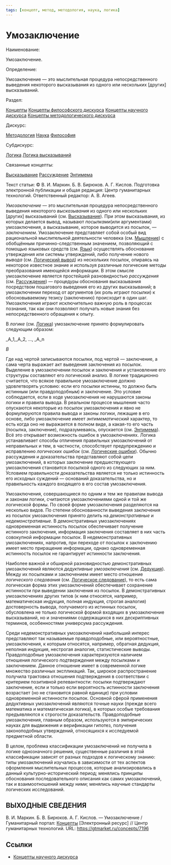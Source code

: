 ```yaml
---
tags: [концепт, метод, методология, наука, логика]
---
```

# Умозаключение

Наименование:

Умозаключение.

Определение:

Умозаключение — это мыслительная процедура непосредственного выведения некоторого высказывания из одного или нескольких [других] высказываний.

Раздел:

[Концепты](https://gtmarket.ru/concepts/)  [Концепты философского дискурса](https://gtmarket.ru/concepts/philosophical-concepts) [Концепты научного дискурса](https://gtmarket.ru/concepts/scientific-concepts) [Концепты методологического дискурса](https://gtmarket.ru/concepts/methodological-concepts)

Дискурс:

[Методология](https://gtmarket.ru/concepts/6870) [Наука](https://gtmarket.ru/concepts/6860) [Философия](https://gtmarket.ru/concepts/6862)

Субдискурс:

[Логика](https://gtmarket.ru/concepts/6892)  [Логика высказываний](https://gtmarket.ru/concepts/6899)

Связанные концепты:

[Высказывание](https://gtmarket.ru/concepts/7001) [Рассуждение](https://gtmarket.ru/concepts/7098) [Энтимема](https://gtmarket.ru/concepts/7197)

Текст статьи: © В. И. Маркин. Б. В. Бирюков. А. Г. Кислов. Подготовка электронной публикации и общая редакция: Центр гуманитарных технологий. Ответственный редактор: А. В. Агеев.

_Умозаключение_ — это мыслительная процедура непосредственного выведения некоторого _высказывания_ из одного или нескольких [других] высказываний (см. [Высказывание](https://gtmarket.ru/concepts/7001)). При этом высказывания, из которых делается вывод, называют _посылками_(или аргументами) умозаключения, а высказывание, которое выводится из посылок, — _заключением_. Умозаключение представляет собой особый вид рациональной мыслительной деятельности человека (см. [Мышление](https://gtmarket.ru/concepts/7007)) с обобщённым причинно-следственным значением, позволяющий с помощью языковых средств (см. [Язык](https://gtmarket.ru/concepts/7076)) осуществлять обоснование утверждения или системы утверждений, либо получение нового _вывода_ (см. [Логический вывод](https://gtmarket.ru/concepts/6918)) из нескольких посылок, опираясь на некоторое известное знание и используя различные логические методы преобразования имеющейся информации. В этом смысле умозаключение является простейшей разновидностью _рассуждения_ (см. [Рассуждение](https://gtmarket.ru/concepts/7098)) — процедуры обоснования высказывания посредством пошагового выведения его из других высказываний; в умозаключении переход от аргументов (их роль играют посылки) к обосновываемому тезису (заключению) происходит в один шаг. Умозаключения играют исключительно важную роль в процессах познания, так как они позволяют получать новые знания без непосредственного обращения к опыту.

В _логике_ (см. [Логика](https://gtmarket.ru/concepts/6892)) умозаключение принято формулировать следующим образом:

_A_1,_A_2, …, _A_n

_B_

Где над чертой записываются посылки, под чертой — заключение, а сама черта выражает акт выведения заключения из посылок. Выделение в умозаключении посылок и заключения и установление его структуры составляют его логический анализ. В логике традиционно считается, что всякое правильное умозаключение должно удовлетворять условию: если его посылки истинны, то должно быть истинным (или правдоподобным) и заключение. Это условие соблюдается, если в ходе умозаключения не нарушаются законы логики и правила вывода. В реальном процессе мышления часто опускаются некоторые из посылок умозаключения и явно не формулируются правила вывода и законы логики, лежащие в его основе, либо умозаключение имеет _энтимематический_ характер, то есть когда оно не выражается в полном виде, а какая-то его часть (посылка, заключение), подразумеваясь, опускается (см. [Энтимема](https://gtmarket.ru/concepts/7197)). Всё это открывает возможность ошибок в умозаключениях. Логика устанавливает способы отличения правильных умозаключений от неправильных и тем, в частности, способствует предупреждению и исправлению _логических ошибок_ (см. [Логические ошибки](https://gtmarket.ru/concepts/6906)). Обычно рассуждения и доказательства представляют собой цепи умозаключений, в которых заключение предшествующего умозаключения становится посылкой одного из следующих за ним. Условием правильности доказательства является не только истинность его исходных суждений — оснований доказательства, но и правильность каждого входящего в его состав умозаключения.

Умозаключения, совершающиеся по одним и тем же правилам вывода и законам логики, считаются умозаключениями одной и той же логической формы. По своей форме умозаключения разделяются на несколько видов. По степени обоснованности выведения заключения из посылок умозаключения принято делить на _демонстративные_ и _недемонстративные_. В демонстративных умозаключениях одновременная истинность посылок обеспечивает получение истинного заключения, информация заключения составляет в них часть совокупной информации посылок. В недемонстративных умозаключениях, напротив, при переходе от посылок к заключению имеет место приращение информации, однако одновременная истинность посылок не гарантирует истинности заключения.

Наиболее важной и обширной разновидностью демонстративных умозаключений являются _дедуктивные умозаключения_ (см. [Дедукция](https://gtmarket.ru/concepts/7150)). Между их посылками и заключением имеет место отношение _логического следования_ (см. [Логическое следование](https://gtmarket.ru/concepts/6919)), то есть сама логическая форма этих умозаключений обеспечивает сохранение истинности при выведении заключения из посылок. В демонстративных умозаключениях других типов (к ним относятся, например, математическая индукция, полная индукция, строгая аналогия) достоверность вывода, получаемого из истинных посылок, обусловлена не только логической формой входящих в умозаключение высказываний, но и значениями содержащихся в них дескриптивных терминов, особенностями универсума рассуждения.

Среди недемонстративных умозаключений наибольший интерес представляют так называемые правдоподобные, или вероятностные, умозаключения, к которым относятся, например, обратная дедукция, неполная индукция, нестрогая аналогия, статистические выводы. Правдоподобные умозаключения характеризуются наличием отношения логического _подтверждения_ между посылками и заключением. Данное отношение имеет в современной логике множество различных экспликаций. Так, широкое распространение получила трактовка отношения подтверждения в соответствии с критерием позитивной релевантности: посылки подтверждают заключение, если и только если вероятность истинности заключения возрастает (но не становится равной единице) при условии одновременной истинности посылок. Основной сферой применения дедуктивных умозаключений являются точные науки (прежде всего математика и математическая логика), в которых особые требования предъявляются к строгости доказательств. Правдоподобные умозаключения, главным образом, используются в эмпирических науках для выдвижения и верификации гипотез, получения законоподобных утверждений, относящихся к исследуемой предметной области.

В целом, проблема классификации умозаключений не получила в логике однозначного решения, существенные различия в этой классификации зависят от разных подходов к логическому знанию: типы умозаключений изучались в зависимости от тех аспектов оформления мыслительных процессов, которые анализировались в данный культурно-исторический период; менялись принципы обоснования последовательного описания как самих умозаключений, так и взаимоотношений между ними; менялись научные стандарты логических исследований.

## ВЫХОДНЫЕ СВЕДЕНИЯ

В. И. Маркин. Б. В. Бирюков. А. Г. Кислов. — Умозаключение / Гуманитарный портал: [Концепты](https://gtmarket.ru/concepts/) [Электронный ресурс] // Центр гуманитарных технологий. URL: <https://gtmarket.ru/concepts/7196>

## Ссылки

* [Концепты научного дискурса](Концепты%20научного%20дискурса.md)
